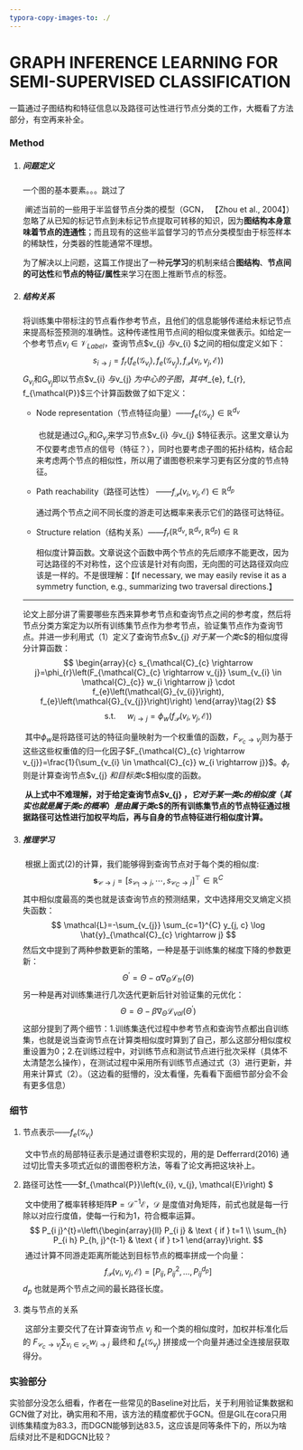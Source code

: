 ```yaml
---
typora-copy-images-to: ./
---
```


# GRAPH INFERENCE LEARNING FOR SEMI-SUPERVISED CLASSIFICATION

[原文]: https://arxiv.org/abs/2001.06137

一篇通过子图结构和特征信息以及路径可达性进行节点分类的工作，大概看了方法部分，有空再来补全。

### Method

1. ##### 问题定义

   一个图的基本要素。。。跳过了

   ​		阐述当前的一些用于半监督节点分类的模型（GCN， 【Zhou et al., 2004】）忽略了从已知的标记节点到未标记节点提取可转移的知识，因为**图结构本身意味着节点的连通性**；而且现有的这些半监督学习的节点分类模型由于标签样本的稀缺性，分类器的性能通常不理想。

   ​		为了解决以上问题，这篇工作提出了一种**元学习**的机制来结合**图结构**、**节点间的可达性**和**节点的特征/属性**来学习在图上推断节点的标签。

2. ##### 结构关系

   ​		将训练集中带标注的节点看作参考节点，且他们的信息能够传递给未标记节点来提高标签预测的准确性。这种传递性用节点间的相似度来做表示。如给定一个参考节点$v_{i} \in \mathcal{V}_{L a b e l}$，查询节点$v_{j} $与$v_{i} $之间的相似度定义如下：
   $$
   s_{i \rightarrow j}=f_{r}\left(f_{e}\left(\mathcal{G}_{v_{i}}\right), f_{e}\left(\mathcal{G}_{v_{j}}\right), f_{\mathcal{P}}\left(v_{i}, v_{j}, \mathcal{E}\right)\right)\tag{1}
   $$
   ​		${G}_{v_{i}}$和${G}_{v_{j}}$即以节点$v_{i} $与$v_{j} $为中心的子图，其中$f_{e}, f_{r}, f_{\mathcal{P}}$三个计算函数做了如下定义：

   - Node representation（节点特征向量）——$f_{e}\left(\mathcal{G}_{v_{i}}\right)∈\mathbb{R}^{d_{v}}$

     ​		也就是通过${G}_{v_{i}}$和${G}_{v_{j}}$来学习节点$v_{i} $与$v_{j} $特征表示。这里文章认为不仅要考虑节点的信号（特征？），同时也要考虑子图的拓扑结构，结合起来考虑两个节点的相似性，所以用了谱图卷积来学习更有区分度的节点特征。

   - Path reachability（路径可达性） ——$f_{\mathcal{P}}\left(v_{i}, v_{j}, \mathcal{E}\right) ∈ \mathbb{R}^{d_{p}}$

     ​		通过两个节点之间不同长度的游走可达概率来表示它们的路径可达特征。

   - Structure relation（结构关系）——$f_{r}\left(\mathbb{R}^{d_{v}}, \mathbb{R}^{d_{v}}, \mathbb{R}^{d_{p}}\right) ∈ \mathbb{R}$

     ​		相似度计算函数。文章说这个函数中两个节点的先后顺序不能更改，因为可达路径的不对称性，这个应该是针对有向图，无向图的可达路径双向应该是一样的。不是很理解：【If necessary, we may easily revise it as a symmetry function, e.g., summarizing two traversal directions.】

   ------

   ​		论文上部分讲了需要哪些东西来算参考节点和查询节点之间的参考度，然后将节点分类方案定为以所有训练集节点作为参考节点，验证集节点作为查询节点。并进一步利用式（1）定义了查询节点$v_{j} $对于某一个类$c$的相似度得分计算函数：
   $$
   \begin{array}{c}
   s_{\mathcal{C}_{c} \rightarrow j}=\phi_{r}\left(F_{\mathcal{C}_{c} \rightarrow v_{j}} \sum_{v_{i} \in \mathcal{C}_{c}} w_{i \rightarrow j} \cdot f_{e}\left(\mathcal{G}_{v_{i}}\right), f_{e}\left(\mathcal{G}_{v_{j}}\right)\right) 
   \end{array}\tag{2}
   $$
   $$
   \text { s.t. } \quad w_{i \rightarrow j}=\phi_{w}\left(f_{\mathcal{P}}\left(v_{i}, v_{j}, \mathcal{E}\right)\right)
   $$

   ​		其中$\phi_{w}$是将路径可达的特征向量映射为一个权重值的函数，$F_{\mathcal{C}_{c} \rightarrow v_{j}}$则为基于这些这些权重值的归一化因子$F_{\mathcal{C}_{c} \rightarrow v_{j}}=\frac{1}{\sum_{v_{i} \in \mathcal{C}_{c}} w_{i \rightarrow j}}$。$\phi_{r}$则是计算查询节点$v_{j} $和目标类$c$相似度的函数。

   ​		**从上式中不难理解，对于给定查询节点$v_{j} $，它对于某一类$c$的相似度（其实也就是属于类c的概率）是由属于类$c$的所有训练集节点的节点特征通过根据路径可达性进行加权平均后，再与自身的节点特征进行相似度计算。**

3. ##### 推理学习

   ​		根据上面式(2)的计算，我们能够得到查询节点对于每个类的相似度:
   $$
   \mathbf{s}_{\mathcal{C} \rightarrow j}=\left[s_{\mathcal{C}_{1} \rightarrow j}, \cdots, s_{\mathcal{C}_{C} \rightarrow j}\right]^{\top} \in \mathbb{R}^{C}
   $$
   ​		其中相似度最高的类也就是该查询节点的预测结果，文中选择用交叉熵定义损失函数：
   $$
   \mathcal{L}=-\sum_{v_{j}} \sum_{c=1}^{C} y_{j, c} \log \hat{y}_{\mathcal{C}_{c} \rightarrow j}
   $$
   ​		然后文中提到了两种参数更新的策略，一种是基于训练集的梯度下降的参数更新：
   $$
   \Theta^{\prime}=\Theta-\alpha \nabla_{\Theta} \mathcal{L}_{t r}(\Theta)\tag{3}
   $$
   ​		另一种是再对训练集进行几次迭代更新后针对验证集的元优化：
   $$
   \Theta=\Theta-\beta \nabla_{\Theta} \mathcal{L}_{v a l}\left(\Theta^{\prime}\right)
   $$
   ​		这部分提到了两个细节：1.训练集迭代过程中参考节点和查询节点都出自训练集，也就是说当查询节点在计算类相似度时算到了自己，那么这部分相似度权重设置为0；2.在训练过程中，对训练节点和测试节点进行批次采样（具体不太清楚怎么操作），在测试过程中采用所有训练节点通过式（3）进行更新，并用来计算式（2）。（这边看的挺懵的，没太看懂，先看看下面细节部分会不会有更多信息）

### 细节

1. 节点表示——$f_{e}\left(\mathcal{G}_{v_{i}}\right)$

   ​		文中节点的局部特征表示是通过谱卷积实现的，用的是 Defferrard(2016) 通过切比雪夫多项式近似的谱图卷积方法，等看了论文再把这块补上。

2. 路径可达性——$f_{\mathcal{P}}\left(v_{i}, v_{j}, \mathcal{E}\right) $

   ​		文中使用了概率转移矩阵$\mathbf{P}=\mathcal{D}^{-1} \mathcal{E}$，$\mathcal{D}$ 是度值对角矩阵，前式也就是每一行除以对应行度值，使每一行和为1，符合概率运算。
   $$
   P_{i j}^{t}=\left\{\begin{array}{ll}
   P_{i j} & \text { if } t=1 \\
   \sum_{h} P_{i h} P_{h, j}^{t-1} & \text { if } t>1
   \end{array}\right.
   $$
   ​		通过计算不同游走距离所能达到目标节点的概率拼成一个向量：
   $$
   f_{\mathcal{P}}\left(v_{i}, v_{j}, \mathcal{E}\right)=\left[P_{i j}, P_{i j}^{2}, \ldots, P_{i j}^{d_{p}}\right]
   $$
   ​		$d_{p}$ 也就是两个节点之间的最长路径长度。

3. 类与节点的关系

   ​		这部分主要交代了在计算查询节点 $v_{j}$ 和一个类的相似度时，加权并标准化后的 $F_{\mathcal{C}_{c} \rightarrow v_{j}} \sum_{v_{i} \in \mathcal{C}_{c}} w_{i \rightarrow j}$ 最终和 $f_{e}\left(\mathcal{G}_{v_{j}}\right)$ 拼接成一个向量并通过全连接层获取得分。

### 实验部分

​		实验部分没怎么细看，作者在一些常见的Baseline对比后，关于利用验证集数据和GCN做了对比，确实用和不用，该方法的精度都优于GCN。但是GIL在cora只用训练集精度为83.3，而DGCN能够到达83.5，这应该是同等条件下的，所以为啥后续对比不是和DGCN比较？